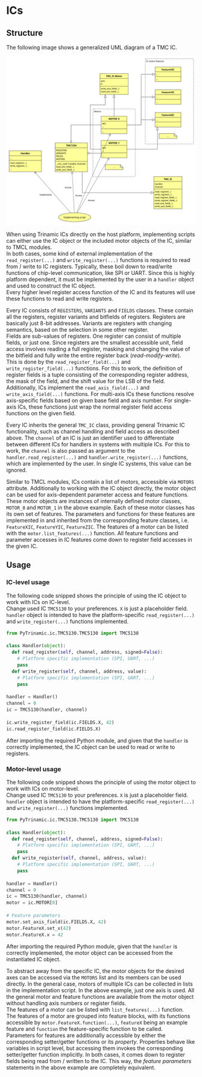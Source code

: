 # ICs

## Structure

The following image shows a generalized UML diagram of a TMC IC.

![TMC IC structure](resources/ic.svg "TMC IC structure")

When using Trinamic ICs directly on the host platform, implementing scripts can
either use the IC object or the included motor objects of the IC, similar to
TMCL modules.  
In both cases, some kind of external implementation of the `read_register(...)`
and `write_register(...)` functions is required to read from / write to IC registers.
Typically, these boil down to read/write functions of chip-level communication,
like SPI or UART. Since this is highly platform dependent, it must be implemented
by the user in a `handler` object and used to construct the IC object.  
Every higher level register access function of the IC and its features will
use these functions to read and write registers.

Every IC consists of `REGISTERS`, `VARIANTS` and `FIELDS` classes.
These contain all the registers, register variants and bitfields of registers.
Registers are basically just 8-bit addresses. Variants are registers with changing
semantics, based on the selection in some other register.  
Fields are sub-values of registers. One register can consist of multiple fields,
or just one. Since registers are the smallest accessible unit, field access
involves reading a full register, masking and changing the value of the bitfield
and fully write the entire register back (*read-modify-write*).  
This is done by the `read_register_field(...)` and `write_register_field(...)` functions.
For this to work, the definition of register fields is a tuple consisting
of the corresponding register address, the mask of the field, and the shift value
for the LSB of the field.  
Additionally, ICs implement the `read_axis_field(...)` and `write_axis_field(...)` functions.
For multi-axis ICs these functions resolve axis-specific fields based on given
base field and axis number. For single-axis ICs, these functions just wrap
the normal register field access functions on the given field.

Every IC inherits the general `TMC_IC` class, providing general Trinamic IC functionality,
such as channel handling and field access as described above. The `channel` of an
IC is just an identifier used to differentiate between different ICs for handlers
in systems with multiple ICs. For this to work, the `channel` is also passed as
argument to the `handler.read_register(...)` and `handler.write_register(...)` functions,
which are implemented by the user. In single IC systems, this value can be ignored.

Similar to TMCL modules, ICs contain a list of motors, accessible via `MOTORS` attribute.
Additionally to working with the IC object directly, the motor object can be used
for axis-dependent parameter access and feature functions.
These motor objects are instances of internally defined motor classes, `MOTOR_0` and `MOTOR_1`
in the above example.
Each of these motor classes has its own set of features. The parameters and functions
for these features are implemented in and inherited from the corresponding feature classes,
i.e. `FeatureXIC`, `FeatureYIC`, `FeatureZIC`.
The features of a motor can be listed with the `motor.list_features(...)` function.
All feature functions and parameter accesses in IC features come down to
register field accesses in the given IC.

## Usage

### IC-level usage

The following code snipped shows the principle of using the IC object to
work with ICs on IC-level.  
Change used IC `TMC5130` to your preferences. `X` is just a placeholder field.
`handler` object is intended to have the platform-specific `read_register(...)`
and `write_register(...)` functions implemented.

```Python
from PyTrinamic.ic.TMC5130.TMC5130 import TMC5130

class Handler(object):
  def read_register(self, channel, address, signed=False):
    # Platform specific implementation (SPI, UART, ...)
    pass
  def write_register(self, channel, address, value):
    # Platform specific implementation (SPI, UART, ...)
    pass

handler = Handler()
channel = 0
ic = TMC5130(handler, channel)

ic.write_register_field(ic.FIELDS.X, 42)
ic.read_register_field(ic.FIELDS.X)
```

After importing the required Python module, and given that the `handler` is
correctly implemented, the IC object can be used to read or write to registers.

### Motor-level usage

The following code snipped shows the principle of using the motor object to
work with ICs on motor-level.  
Change used IC `TMC5130` to your preferences. `X` is just a placeholder field.
`handler` object is intended to have the platform-specific `read_register(...)`
and `write_register(...)` functions implemented.

```Python
from PyTrinamic.ic.TMC5130.TMC5130 import TMC5130

class Handler(object):
  def read_register(self, channel, address, signed=False):
    # Platform specific implementation (SPI, UART, ...)
    pass
  def write_register(self, channel, address, value):
    # Platform specific implementation (SPI, UART, ...)
    pass

handler = Handler()
channel = 0
ic = TMC5130(handler, channel)
motor = ic.MOTOR[0]

# Feature parameters
motor.set_axis_field(ic.FIELDS.X, 42)
motor.FeatureX.set_x(42)
motor.FeatureX.x = 42
```

After importing the required Python module, given that the `handler` is
correctly implemented, the motor object can be accessed from the instantiated IC object.

To abstract away from the specific IC, the motor objects for the desired axes
can be accessed via the `MOTORS` list and its members can be used directly. In the general case,
motors of multiple ICs can be collected in lists in the implementation script. In the above example,
just one axis is used. All the general motor and feature functions are available
from the motor object without handling axis numbers or register fields.  
The features of a motor can be listed with `list_features(...)` function.  
The features of a motor are grouped into feature blocks, with its functions accessible
by `motor.FeatureX.function(...)`, `featureX` being an example feature and `function`
the feature-specific function to be called.  
Parameters for features are additionally accessible by either the corresponding
setter/getter functions or its *property*. Properties behave like variables
in script level, but accessing them invokes the corresponding setter/getter
function implicitly. In both cases, it comes down to register fields being
read from / written to the IC. This way, the *feature parameters* statements in the above
example are completely equivalent.
